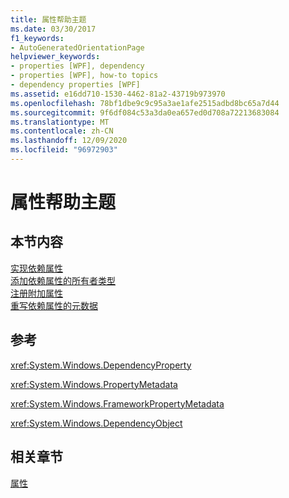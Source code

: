 ```yaml
---
title: 属性帮助主题
ms.date: 03/30/2017
f1_keywords:
- AutoGeneratedOrientationPage
helpviewer_keywords:
- properties [WPF], dependency
- properties [WPF], how-to topics
- dependency properties [WPF]
ms.assetid: e16dd710-1530-4462-81a2-43719b973970
ms.openlocfilehash: 78bf1dbe9c9c95a3ae1afe2515adbd8bc65a7d44
ms.sourcegitcommit: 9f6df084c53a3da0ea657ed0d708a72213683084
ms.translationtype: MT
ms.contentlocale: zh-CN
ms.lasthandoff: 12/09/2020
ms.locfileid: "96972903"
---
```

# <a name="properties-how-to-topics"></a>属性帮助主题
## <a name="in-this-section"></a>本节内容  
 [实现依赖属性](how-to-implement-a-dependency-property.md)  
 [添加依赖属性的所有者类型](how-to-add-an-owner-type-for-a-dependency-property.md)  
 [注册附加属性](how-to-register-an-attached-property.md)  
 [重写依赖属性的元数据](how-to-override-metadata-for-a-dependency-property.md)  
  
## <a name="reference"></a>参考  
 <xref:System.Windows.DependencyProperty>  
  
 <xref:System.Windows.PropertyMetadata>  
  
 <xref:System.Windows.FrameworkPropertyMetadata>  
  
 <xref:System.Windows.DependencyObject>  
  
## <a name="related-sections"></a>相关章节  
 [属性](properties-wpf.md)
